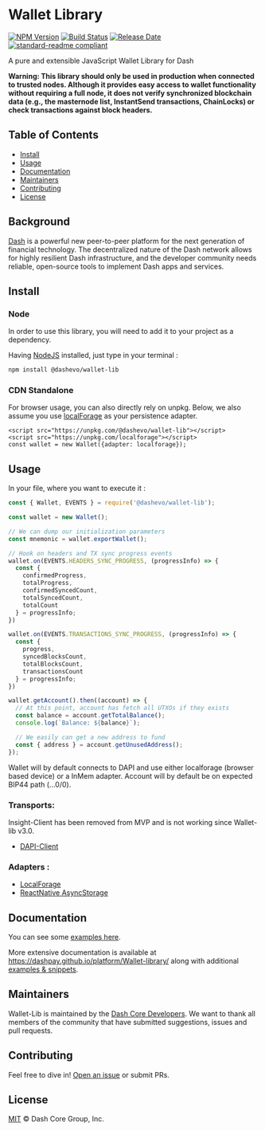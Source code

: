 # Wallet Library

[![NPM Version](https://img.shields.io/npm/v/@dashevo/wallet-lib)](https://www.npmjs.com/package/@dashevo/wallet-lib)
[![Build Status](https://github.com/dashpay/platform/actions/workflows/release.yml/badge.svg)](https://github.com/dashpay/platform/actions/workflows/release.yml)
[![Release Date](https://img.shields.io/github/release-date/dashpay/platform)](https://github.com/dashpay/platform/releases/latest)
[![standard-readme compliant](https://img.shields.io/badge/readme%20style-standard-brightgreen)](https://github.com/RichardLitt/standard-readme)

A pure and extensible JavaScript Wallet Library for Dash

**Warning: This library should only be used in production when connected to trusted nodes. Although
it provides easy access to wallet functionality without requiring a full node, it does not verify
synchronized blockchain data (e.g., the masternode list, InstantSend transactions, ChainLocks) or
check transactions against block headers.**

## Table of Contents
- [Install](#install)
- [Usage](#usage)
- [Documentation](#documentation)
- [Maintainers](#maintainers)
- [Contributing](#contributing)
- [License](#license)


## Background

[Dash](https://www.dash.org) is a powerful new peer-to-peer platform for the next generation of financial technology. The decentralized nature of the Dash network allows for highly resilient Dash infrastructure, and the developer community needs reliable, open-source tools to implement Dash apps and services.

## Install

### Node

In order to use this library, you will need to add it to your project as a dependency.

Having [NodeJS](https://nodejs.org/) installed, just type in your terminal :

```sh
npm install @dashevo/wallet-lib
```

### CDN Standalone

For browser usage, you can also directly rely on unpkg. Below, we also assume you use [localForage](https://github.com/localForage/localForage) as your persistence adapter.

```
<script src="https://unpkg.com/@dashevo/wallet-lib"></script>
<script src="https://unpkg.com/localforage"></script>
const wallet = new Wallet({adapter: localforage});
```

## Usage

In your file, where you want to execute it :

```js
const { Wallet, EVENTS } = require('@dashevo/wallet-lib');

const wallet = new Wallet();

// We can dump our initialization parameters
const mnemonic = wallet.exportWallet();

// Hook on headers and TX sync progress events
wallet.on(EVENTS.HEADERS_SYNC_PROGRESS, (progressInfo) => {
  const {
    confirmedProgress,
    totalProgress,
    confirmedSyncedCount,
    totalSyncedCount,
    totalCount
  } = progressInfo;
})

wallet.on(EVENTS.TRANSACTIONS_SYNC_PROGRESS, (progressInfo) => {
  const {
    progress,
    syncedBlocksCount,
    totalBlocksCount,
    transactionsCount
  } = progressInfo;
})

wallet.getAccount().then((account) => {
  // At this point, account has fetch all UTXOs if they exists
  const balance = account.getTotalBalance();
  console.log(`Balance: ${balance}`);

  // We easily can get a new address to fund
  const { address } = account.getUnusedAddress();
});
```

Wallet will by default connects to DAPI and use either localforage (browser based device) or a InMem adapter.
Account will by default be on expected BIP44 path (...0/0).

### Transports:

Insight-Client has been removed from MVP and is not working since Wallet-lib v3.0.

- [DAPI-Client](https://github.com/dashpay/platform/tree/master/packages/js-dapi-client)

### Adapters :

- [LocalForage](https://github.com/localForage/localForage)
- [ReactNative AsyncStorage](https://facebook.github.io/react-native/docs/asyncstorage)

## Documentation

You can see some [examples here](docs/usage/examples.md).

More extensive documentation is available at https://dashpay.github.io/platform/Wallet-library/ along with additional [examples & snippets](https://dashpay.github.io/platform/Wallet-library/usage/examples/).

## Maintainers

Wallet-Lib is maintained by the [Dash Core Developers](https://www.github.com/dashpay).
We want to thank all members of the community that have submitted suggestions, issues and pull requests.

## Contributing

Feel free to dive in! [Open an issue](https://github.com/dashpay/platform/issues/new/choose) or submit PRs.

## License

[MIT](LICENSE) &copy; Dash Core Group, Inc.
